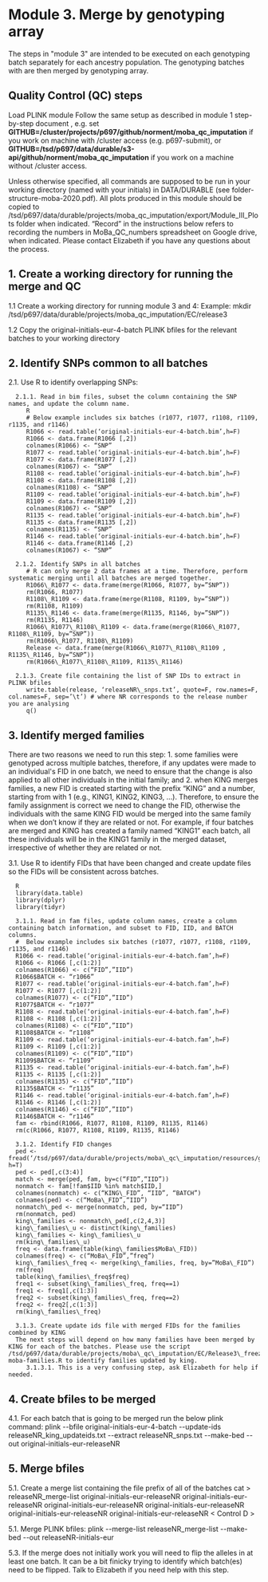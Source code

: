 # ﻿Module 3. Merge by genotyping array

The steps in &quot;module 3&quot; are intended to be executed on each genotyping batch separately for each ancestry population. The genotyping batches with are then merged by genotyping array.

## Quality Control (QC) steps
Load PLINK module
Follow the same setup as described in module 1 step-by-step document , e.g. set **GITHUB=/cluster/projects/p697/github/norment/moba_qc_imputation** if you work on machine with /cluster access (e.g. p697-submit), or **GITHUB=/tsd/p697/data/durable/s3-api/github/norment/moba_qc_imputation** if you work on a machine without /cluster access.

Unless otherwise specified, all commands are supposed to be run in your working directory (named with your initials) in DATA/DURABLE (see folder-structure-moba-2020.pdf). All plots produced in this module should be copied to /tsd/p697/data/durable/projects/moba_qc_imputation/export/Module_III_Plots folder when indicated. “Record” in the instructions below refers to recording the numbers in MoBa\_QC\_numbers spreadsheet on Google drive, when indicated. Please contact Elizabeth if you have any questions about the process.

## 1. Create a working directory for running the merge and QC
      
   1.1 Create a working directory for running module 3 and 4: Example: mkdir /tsd/p697/data/durable/projects/moba_qc_imputation/EC/release3
   
   1.2 Copy the original-initials-eur-4-batch PLINK bfiles for the relevant batches to your working directory
   
## 2. Identify SNPs common to all batches
   
   2.1. Use R to identify overlapping SNPs:
   
      2.1.1. Read in bim files, subset the column containing the SNP names, and update the column name.
         R
         # Below example includes six batches (r1077, r1077, r1108, r1109, r1135, and r1146)
         R1066 <- read.table(‘original-initials-eur-4-batch.bim’,h=F)
         R1066 <- data.frame(R1066 [,2])
         colnames(R1066) <- “SNP”
         R1077 <- read.table(‘original-initials-eur-4-batch.bim’,h=F)
         R1077 <- data.frame(R1077 [,2])
         colnames(R1067) <- “SNP”
         R1108 <- read.table(‘original-initials-eur-4-batch.bim’,h=F)
         R1108 <- data.frame(R1108 [,2])
         colnames(R1108) <- “SNP”
         R1109 <- read.table(‘original-initials-eur-4-batch.bim’,h=F)
         R1109 <- data.frame(R1109 [,2])
         colnames(R1067) <- “SNP”
         R1135 <- read.table(‘original-initials-eur-4-batch.bim’,h=F)
         R1135 <- data.frame(R1135 [,2])
         colnames(R1135) <- “SNP”
         R1146 <- read.table(‘original-initials-eur-4-batch.bim’,h=F)
         R1146 <- data.frame(R1146 [,2)
         colnames(R1067) <- “SNP”
   
      2.1.2. Identify SNPs in all batches
         # R can only merge 2 data frames at a time. Therefore, perform systematic merging until all batches are merged together.
         R1066\_R1077 <- data.frame(merge(R1066, R1077, by=”SNP”))
         rm(R1066, R1077)
         R1108\_R1109 <- data.frame(merge(R1108, R1109, by=”SNP”))
         rm(R1108, R1109)
         R1135\_R1146 <- data.frame(merge(R1135, R1146, by=”SNP”))
         rm(R1135, R1146)
         R1066\_R1077\_R1108\_R1109 <- data.frame(merge(R1066\_R1077, R1108\_R1109, by=”SNP”))
         rm(R1066\_R1077, R1108\_R1109)
         Release <- data.frame(merge(R1066\_R1077\_R1108\_R1109 , R1135\_R1146, by=”SNP”))
         rm(R1066\_R1077\_R1108\_R1109, R1135\_R1146)
     
      2.1.3. Create file containing the list of SNP IDs to extract in PLINK bfiles
         write.table(release, ‘releaseNR\_snps.txt’, quote=F, row.names=F, col.names=F, sep=’\t’) # where NR corresponds to the release number you are analysing 
         q()

## 3. Identify merged families

There are two reasons we need to run this step: 1. some families were genotyped across multiple batches, therefore, if any updates were made to an individual's FID in one batch, we need to ensure that the change is also applied to all other individuals in the initial family; and 2. when KING merges families, a new FID is created starting with the prefix “KING” and a number, starting from with 1 (e.g., KING1, KING2, KING3, …). Therefore, to ensure the family assignment is correct we need to change the FID, otherwise the individuals with the same KING FID would be merged into the same family when we don’t know if they are related or not. For example, if four batches are merged and KING has created a family named “KING1” each batch, all these individuals will be in the KING1 family in the merged dataset, irrespective of whether they are related or not.

   3.1. Use R to identify FIDs that have been changed and create update files so the FIDs will be consistent across batches.
   
      R
      library(data.table)
      library(dplyr)
      library(tidyr)
      
      3.1.1. Read in fam files, update column names, create a column containing batch information, and subset to FID, IID, and BATCH columns.
      #  Below example includes six batches (r1077, r1077, r1108, r1109, r1135, and r1146)
      R1066 <- read.table(‘original-initials-eur-4-batch.fam’,h=F)
      R1066 <- R1066 [,c(1:2)]
      colnames(R1066) <- c(“FID”,”IID”)
      R1066$BATCH <- “r1066”
      R1077 <- read.table(‘original-initials-eur-4-batch.fam’,h=F)
      R1077 <- R1077 [,c(1:2)]
      colnames(R1077) <- c(“FID”,”IID”)
      R1077$BATCH <- “r1077”
      R1108 <- read.table(‘original-initials-eur-4-batch.fam’,h=F)
      R1108 <- R1108 [,c(1:2)]
      colnames(R1108) <- c(“FID”,”IID”)
      R1108$BATCH <- “r1108”
      R1109 <- read.table(‘original-initials-eur-4-batch.fam’,h=F)
      R1109 <- R1109 [,c(1:2)]
      colnames(R1109) <- c(“FID”,”IID”)
      R1109$BATCH <- “r1109”
      R1135 <- read.table(‘original-initials-eur-4-batch.fam’,h=F)
      R1135 <- R1135 [,c(1:2)]
      colnames(R1135) <- c(“FID”,”IID”)
      R1135$BATCH <- “r1135”
      R1146 <- read.table(‘original-initials-eur-4-batch.fam’,h=F)
      R1146 <- R1146 [,c(1:2)]
      colnames(R1146) <- c(“FID”,”IID”)
      R1146$BATCH <- “r1146”
      fam <- rbind(R1066, R1077, R1108, R1109, R1135, R1146)
      rm(c(R1066, R1077, R1108, R1109, R1135, R1146)
      
      3.1.2. Identify FID changes
      ped <- fread(‘/tsd/p697/data/durable/projects/moba\_qc\_imputation/resources/genotyped\_pedigree.txt’, h=T)
      ped <- ped[,c(3:4)]
      match <- merge(ped, fam, by=c(“FID”,“IID”))
      nonmatch <- fam[!fam$IID %in% match$IID,]
      colnames(nonmatch) <- c(“KING\_FID”, “IID”, “BATCH”)
      colnames(ped) <- c(“MoBa\_FID”,“IID”)
      nonmatch\_ped <- merge(nonmatch, ped, by=“IID”)
      rm(nonmatch, ped)
      king\_families <- nonmatch\_ped[,c(2,4,3)]
      king\_families\_u <- distinct(king\_families)
      king\_families <- king\_families\_u
      rm(king\_families\_u)
      freq <- data.frame(table(king\_families$MoBa\_FID))
      colnames(freq) <- c(“MoBa\_FID”,”freq”)
      king\_families\_freq <- merge(king\_families, freq, by=”MoBa\_FID”)
      rm(freq)
      table(king\_families\_freq$freq)
      freq1 <- subset(king\_families\_freq, freq==1)
      freq1 <- freq1[,c(1:3)]
      freq2 <- subset(king\_families\_freq, freq==2)
      freq2 <- freq2[,c(1:3)]
      rm(king\_families\_freq)

      3.1.3. Create update ids file with merged FIDs for the families combined by KING
      The next steps will depend on how many families have been merged by KING for each of the batches. Please use the script /tsd/p697/data/durable/projects/moba\_qc\_imputation/EC/Release3\_freeze/M3/Release3\_king-moba-families.R to identify families updated by king.
         3.1.3.1. This is a very confusing step, ask Elizabeth for help if needed.

## 4. Create bfiles to be merged
   
   4.1. For each batch that is going to be merged run the below plink command: plink --bfile original-initials-eur-4-batch --update-ids releaseNR\_king\_updateids.txt --extract releaseNR\_snps.txt --make-bed --out original-initials-eur-releaseNR

## 5. Merge bfiles

   5.1. Create a merge list containing the file prefix of all of the batches
      cat > releaseNR\_merge-list
      original-initials-eur-releaseNR
      original-initials-eur-releaseNR
      original-initials-eur-releaseNR
      original-initials-eur-releaseNR
      original-initials-eur-releaseNR
      original-initials-eur-releaseNR
      < Control D >
   
   5.1. Merge PLINK bfiles: plink --merge-list releaseNR\_merge-list --make-bed --out releaseNR-initials-eur
   
   5.3. If the merge does not initially work you will need to flip the alleles in at least one batch. It can be a bit finicky trying to identify which batch(es) need to be flipped. Talk to Elizabeth if you need help with this step.
